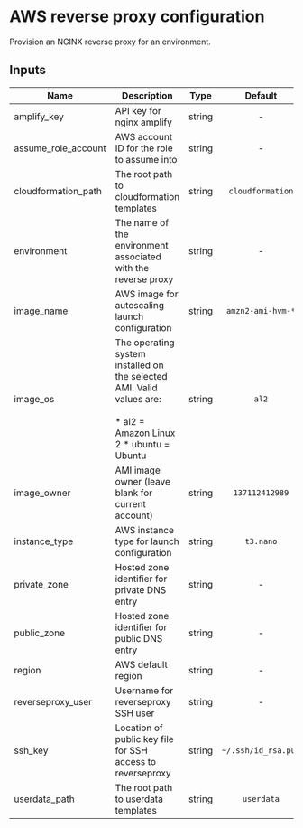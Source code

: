 # AWS reverse proxy configuration

Provision an NGINX reverse proxy for an environment.

## Inputs

| Name | Description | Type | Default | Required |
|------|-------------|:----:|:-----:|:-----:|
| amplify\_key | API key for nginx amplify | string | - | yes |
| assume\_role\_account | AWS account ID for the role to assume into | string | - | yes |
| cloudformation\_path | The root path to cloudformation templates | string | `cloudformation` | no |
| environment | The name of the environment associated with the reverse proxy | string | - | yes |
| image\_name | AWS image for autoscaling launch configuration | string | `amzn2-ami-hvm-*` | no |
| image\_os | The operating system installed on the selected AMI. Valid values are:<br><br>  * al2     = Amazon Linux 2   * ubuntu  = Ubuntu | string | `al2` | no |
| image\_owner | AMI image owner (leave blank for current account) | string | `137112412989` | no |
| instance\_type | AWS instance type for launch configuration | string | `t3.nano` | no |
| private\_zone | Hosted zone identifier for private DNS entry | string | - | yes |
| public\_zone | Hosted zone identifier for public DNS entry | string | - | yes |
| region | AWS default region | string | - | yes |
| reverseproxy\_user | Username for reverseproxy SSH user | string | - | yes |
| ssh\_key | Location of public key file for SSH access to reverseproxy | string | `~/.ssh/id_rsa.pub` | no |
| userdata\_path | The root path to userdata templates | string | `userdata` | no |


